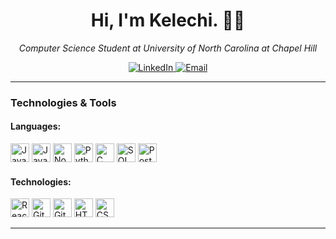 <!-- Header -->
<h1 align="center">Hi, I'm Kelechi. 👨‍💻</h1>

<!-- Subheading -->
<p align="center">
  <em>Computer Science Student at University of North Carolina at Chapel Hill</em>
</p>

<!-- Social Media Links -->
<p align="center">
  <a href="https://www.linkedin.com/in/kelechi-ukpabi">
    <img src="https://img.shields.io/badge/LinkedIn-0A66C2?style=flat&logo=linkedin&logoColor=white" alt="LinkedIn">
  </a>
  <a href="mailto:kelechiukp@gmail.com">
    <img src="https://img.shields.io/badge/Email-D14836?style=flat&logo=gmail&logoColor=white" alt="Email">
  </a>
</p>

---
### Technologies & Tools

#### Languages:

<img src="https://ziadoua.github.io/m3-Markdown-Badges/badges/Java/java2.svg" alt="Java" height="30" />
<img src="https://ziadoua.github.io/m3-Markdown-Badges/badges/JavaScript/javascript2.svg" alt="JavaScript" height="30" />
<img src="https://ziadoua.github.io/m3-Markdown-Badges/badges/Node.js/nodejs.svg" alt="Node.js" height="30" />
<img src="https://ziadoua.github.io/m3-Markdown-Badges/badges/Python/python.svg" alt="Python" height="30" />
<img src="https://ziadoua.github.io/m3-Markdown-Badges/badges/C/c.svg" alt="C" height="30" />
<img src="https://ziadoua.github.io/m3-Markdown-Badges/badges/SQL/sql.svg" alt="SQL" height="30" />
<img src="https://ziadoua.github.io/m3-Markdown-Badges/badges/PostgreSQL/postgresql.svg" alt="PostgreSQL" height="30" />

#### Technologies:

<img src="https://ziadoua.github.io/m3-Markdown-Badges/badges/React/react.svg" alt="React" height="30" />
<img src="https://ziadoua.github.io/m3-Markdown-Badges/badges/Git/git.svg" alt="Git" height="30" />
<img src="https://ziadoua.github.io/m3-Markdown-Badges/badges/Github/github.svg" alt="GitHub" height="30" />
<img src="https://ziadoua.github.io/m3-Markdown-Badges/badges/HTML/html.svg" alt="HTML5" height="30" />
<img src="https://ziadoua.github.io/m3-Markdown-Badges/badges/CSS/css.svg" alt="CSS3" height="30" />


---
